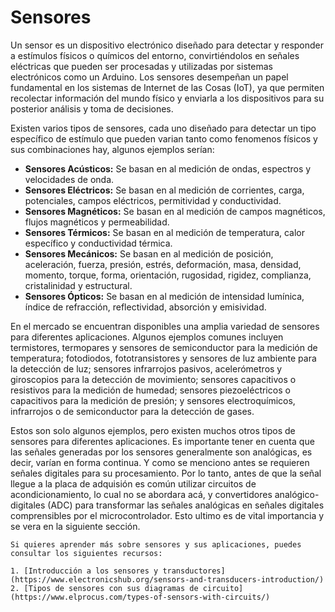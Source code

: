 # Sensores

Un sensor es un dispositivo electrónico diseñado para detectar y responder a estímulos físicos o químicos del entorno, convirtiéndolos en señales eléctricas que pueden ser procesadas y utilizadas por sistemas electrónicos como un Arduino. Los sensores desempeñan un papel fundamental en los sistemas de Internet de las Cosas (IoT), ya que permiten recolectar información del mundo físico y enviarla a los dispositivos para su posterior análisis y toma de decisiones.

Existen varios tipos de sensores, cada uno diseñado para detectar un tipo específico de estímulo que pueden varian tanto como fenomenos físicos y sus combinaciones hay, algunos ejemplos serían:

* **Sensores Acústicos:** Se basan en al medición de ondas, espectros y velocidades de onda.
* **Sensores Eléctricos:** Se basan en al medición de corrientes, carga, potenciales, campos eléctricos, permitividad y conductividad.
* **Sensores Magnéticos:** Se basan en al medición de campos magnéticos, flujos magnéticos y permeabilidad.
* **Sensores Térmicos:** Se basan en al medición de temperatura, calor específico y conductividad térmica.
* **Sensores Mecánicos:** Se basan en al medición de posición, aceleración, fuerza, presión, estrés, deformación, masa, densidad, momento, torque, forma, orientación, rugosidad, rigidez, complianza, cristalinidad y estructural.
* **Sensores Ópticos:** Se basan en al medición de intensidad lumínica, índice de refracción, reflectividad, absorción y emisividad.

En el mercado se encuentran disponibles una amplia variedad de sensores para diferentes aplicaciones. Algunos ejemplos comunes incluyen termistores, termopares y sensores de semiconductor para la medición de temperatura; fotodiodos, fototransistores y sensores de luz ambiente para la detección de luz; sensores infrarrojos pasivos, acelerómetros y giroscopios para la detección de movimiento; sensores capacitivos o resistivos para la medición de humedad; sensores piezoeléctricos o capacitivos para la medición de presión; y sensores electroquímicos, infrarrojos o de semiconductor para la detección de gases.

Estos son solo algunos ejemplos, pero existen muchos otros tipos de sensores para diferentes aplicaciones. Es importante tener en cuenta que las señales generadas por los sensores generalmente son analógicas, es decir, varían en forma continua. Y como se menciono antes se requieren señales digitales para su procesamiento. Por lo tanto, antes de que la señal llegue a la placa de adquisión es común utilizar circuitos de acondicionamiento, lo cual no se abordara acá, y convertidores analógico-digitales (ADC) para transformar las señales analógicas en señales digitales comprensibles por el microcontrolador. Esto ultimo es de vital importancia y se vera en la siguiente sección.

```Note
Si quieres aprender más sobre sensores y sus aplicaciones, puedes consultar los siguientes recursos:

1. [Introducción a los sensores y transductores](https://www.electronicshub.org/sensors-and-transducers-introduction/)
2. [Tipos de sensores con sus diagramas de circuito](https://www.elprocus.com/types-of-sensors-with-circuits/)
```